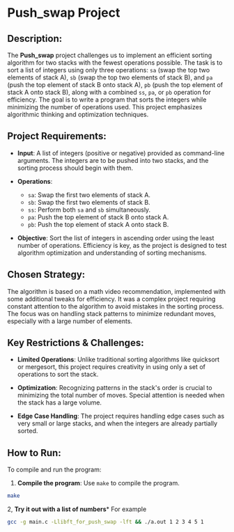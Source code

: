 # Push_swap Project

## Description:
The **Push_swap** project challenges us to implement an efficient sorting algorithm for two stacks with the fewest operations possible. The task is to sort a list of integers using only three operations: `sa` (swap the top two elements of stack A), `sb` (swap the top two elements of stack B), and `pa` (push the top element of stack B onto stack A), `pb` (push the top element of stack A onto stack B), along with a combined `ss`, `pa`, or `pb` operation for efficiency. The goal is to write a program that sorts the integers while minimizing the number of operations used. This project emphasizes algorithmic thinking and optimization techniques.

## Project Requirements:
- **Input**: A list of integers (positive or negative) provided as command-line arguments. The integers are to be pushed into two stacks, and the sorting process should begin with them.

- **Operations**:
  - `sa`: Swap the first two elements of stack A.
  - `sb`: Swap the first two elements of stack B.
  - `ss`: Perform both `sa` and `sb` simultaneously.
  - `pa`: Push the top element of stack B onto stack A.
  - `pb`: Push the top element of stack A onto stack B.

- **Objective**: Sort the list of integers in ascending order using the least number of operations. Efficiency is key, as the project is designed to test algorithm optimization and understanding of sorting mechanisms.

## Chosen Strategy:
The algorithm is based on a math video recommendation, implemented with some additional tweaks for efficiency. It was a complex project requiring constant attention to the algorithm to avoid mistakes in the sorting process. The focus was on handling stack patterns to minimize redundant moves, especially with a large number of elements.

## Key Restrictions & Challenges:
- **Limited Operations**: Unlike traditional sorting algorithms like quicksort or mergesort, this project requires creativity in using only a set of operations to sort the stack.
  
- **Optimization**: Recognizing patterns in the stack's order is crucial to minimizing the total number of moves. Special attention is needed when the stack has a large volume.
  
- **Edge Case Handling**: The project requires handling edge cases such as very small or large stacks, and when the integers are already partially sorted.

## How to Run:

To compile and run the program:

1. **Compile the program**: Use `make` to compile the program.

```bash
make
```
2, **Try it out with a list of numbers***
For example
```bash
gcc -g main.c -Llibft_for_push_swap -lft && ./a.out 1 2 3 4 5 1
